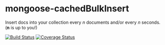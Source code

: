 # mongoose-cachedBulkInsert
Insert docs into your collection every *n* documents and/or every *n* seconds. (**n** is up to you!)

[![Build Status](https://travis-ci.org/lineus/mongoose-cachedBulkInsert.svg?branch=master)](https://travis-ci.org/lineus/mongoose-cachedBulkInsert)
[![Coverage Status](https://coveralls.io/repos/lineus/mongoose-cachedBulkInsert/badge.svg?branch=master)](https://coveralls.io/r/lineus/mongoose-cachedBulkInsert?branch=master)
